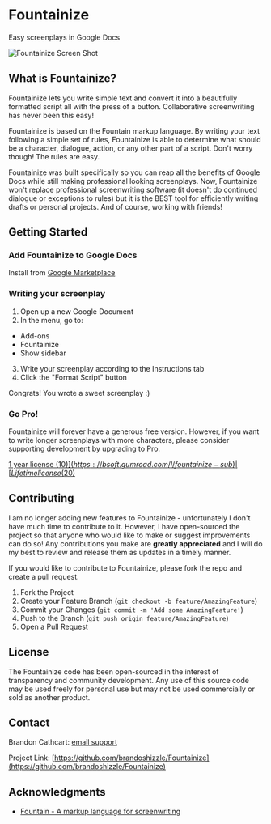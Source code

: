 # Fountainize
Easy screenplays in Google Docs

![Fountainize Screen Shot](https://lh3.googleusercontent.com/Nv_uZbXibx8tqlwSqD--PNvk9_CLE_jeYqWWCdAfvXpN_NRJ-D_RqR3-DTZZieHuTaQxXa_I=w1280-h800)

## What is Fountainize?

Fountainize lets you write simple text and convert it into a beautifully formatted script all with the press of a button. Collaborative screenwriting has never been this easy!

Fountainize is based on the Fountain markup language. By writing your text following a simple set of rules, Fountainize is able to determine what should be a character, dialogue, action, or any other part of a script. Don't worry though! The rules are easy.

Fountainize was built specifically so you can reap all the benefits of Google Docs while still making professional looking screenplays. Now, Fountainize won't replace professional screenwriting software (it doesn't do continued dialogue or exceptions to rules) but it is the BEST tool for efficiently writing drafts or personal projects. And of course, working with friends!

## Getting Started

### Add Fountainize to Google Docs

Install from [Google Marketplace](https://workspace.google.com/marketplace/app/fountainize/82574770793)

### Writing your screenplay

1. Open up a new Google Document
2. In the menu, go to:
- Add-ons
- Fountainize
- Show sidebar
3. Write your screenplay according to the Instructions tab
4. Click the "Format Script" button

Congrats! You wrote a sweet screenplay :)

### Go Pro!

Fountainize will forever have a generous free version. However, if you want to write longer screenplays with more characters, please consider supporting development by upgrading to Pro.

[1 year license ($10)](https://bsoft.gumroad.com/l/fountainize-sub) | [Lifetime license ($20)](https://bsoft.gumroad.com/l/fountainize-lifetime)

## Contributing

I am no longer adding new features to Fountainize - unfortunately I don't have much time to contribute to it. However, I have open-sourced the project so that anyone who would like to make or suggest improvements can do so! Any contributions you make are **greatly appreciated** and I will do my best to review and release them as updates in a timely manner.

If you would like to contribute to Fountainize, please fork the repo and create a pull request.

1. Fork the Project
2. Create your Feature Branch (`git checkout -b feature/AmazingFeature`)
3. Commit your Changes (`git commit -m 'Add some AmazingFeature'`)
4. Push to the Branch (`git push origin feature/AmazingFeature`)
5. Open a Pull Request

## License

The Fountainize code has been open-sourced in the interest of transparency and community development. Any use of this source code may be used freely for personal use but may not be used commercially or sold as another product.

## Contact

Brandon Cathcart: [email support](fountainize@brandoncathcart.com)

Project Link: [https://github.com/brandoshizzle/Fountainize](https://github.com/brandoshizzle/Fountainize)

## Acknowledgments

* [Fountain - A markup language for screenwriting](https://fountain.io/)
